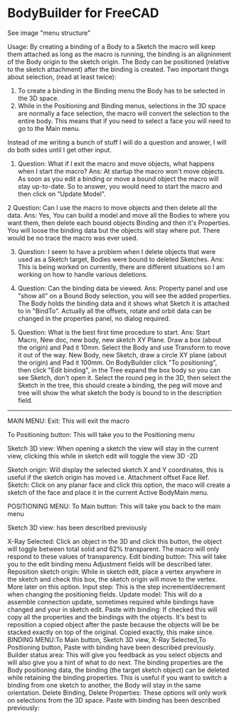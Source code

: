 # BodyBuilder for FreeCAD
See image "menu structure"

Usage:
By creating a binding of a Body to a Sketch the macro will keep them attached as long as the macro is running, the binding is an aligninment of the Body origin to the sketch 
origin. The Body can be positioned (relative to the sketch attachment) after the binding is created. 
Two important things about selection, (read at least twice):
1) To create a binding in the Binding menu the Body has to be selected in the 3D space. 
2) While in the Positioning and Binding menus, selections in the 3D space are normally a face selection, the macro will convert the selection to 
the entire body. This means that if you need to select a face you will need to go to the Main menu.

Instead of me writing a bunch of stuff I will do a question and answer, I will do both sides until I get other input.

1) Question: What if I exit the macro and move objects, what happens when I start the macro?
Ans: At startup the macro won't move objects. As soon as you edit a binding or move a bound object the macro will stay up-to-date. So to answer, you would need to start the macro and then click on "Update Model".

2 Question: Can I use the macro to move objects and then delete all the data.
Ans: Yes, You can build a model and move all the Bodies to where you want them, then delete each bound objects Binding and then it's Properties. You will loose the binding data but the objects will stay where put. There would be no trace the macro was ever used.

3) Question: I seem to have a problem when I delete objects that were used as a Sketch target, Bodies were bound to deleted Sketches.
Ans: This is being worked on currently, there are different situations so I am working on how to handle various deletions. 

4) Question: Can the binding data be viewed.
Ans: Property panel and use "show all" on a Bound Body selection, you will see the added properties. The Body holds the binding data and it shows what Sketch it is attached to in "BindTo". Actually all the offsets, rotate and orbit data can be changed in the properties panel, no dialog required.

5) Question: What is the best first time procedure to start.
Ans: Start Macro, New doc, new body, new sketch XY Plane. Draw a box (about the origin) and Pad it 10mm. Select the Body and use Transform to move it out of the way. New Body, new Sketch, draw a circle XY plane (about the origin) and Pad it 100mm. On BodyBuilder click "To positioning", then click "Edit binding", in the Tree expand the box body so you can see Sketch, don't open it. Select the round peg in the 3D, then select the Sketch in the tree, this should create a binding, the peg will move and tree will show the what sketch the body is bound to in the description field.  

----------------------------------------------------------------------------------------------------------------------------------------------------------
MAIN MENU:
Exit:
This will exit the macro

To Positioning button:
This will take you to the Positioning menu

Sketch 3D view: When opening a sketch the view will stay in the current view, clicking this while in sketch edit will toggle the view 3D -2D

Sketch origin: Will display the selected sketch X and Y coordinates, this is useful if the sketch origin has moved i.e. Attachment offset
Face Ref. Sketch: Click on any planar face and click this option, the maco will create a sketch of the face and place it in the current Active BodyMain menu.

POSITIONING MENU:
To Main button: This will take you back to the main menu

Sketch 3D view: has been described previously

X-Ray Selected: Click an object in the 3D and click this button, the object will toggle between total solid and 62% transparent. The macro will only 
	respond to these values of transparency.
Edit binding button: This will take you to the edit binding menu Adjustment fields will be described later.
Reposition sketch origin: While in sketch edit, place a vertex anywhere in the sketch and check this box, the sketch origin will move to the vertex.
	More later on this option.
Input step: This is the step increment/decrement when changing the positioning fields.
Update model: This will do a assemble connection update, sometimes required while bindings have changed and your in sketch edit.
Paste with binding: If checked this will copy all the properties and the bindings with the objects. It's best to reposition a copied object after the paste 	because the objects will be be stacked exactly on top of the original. Copied exactly, this make since.
BINDING MENU:To Main button, Sketch 3D view, X-Ray Selected,To Positioning button, Paste with binding have been described previously.
Builder status area: This will give you feedback as you select objects and will also give you a hint of what to do next. The binding properties are
	the Body positioning data, the binding (the target sketch object) can be deleted while retaining the binding properties. This is useful if you want 	    to switch a binding from one sketch to another, the Body will stay in the same orientation.
Delete Binding, Delete Properties: These options will only work on selections from the 3D space. Paste with binding has been described previously: 
 
